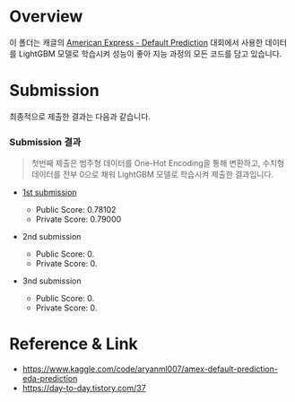 # Overview
이 폴더는 캐글의 [American Express - Default Prediction](https://www.kaggle.com/competitions/amex-default-prediction) 대회에서 사용한 데이터를 LightGBM 모델로 학습시켜 성능이 좋아 지능 과정의 모든 코드를 담고 있습니다.

# Submission
최종적으로 제출한 결과는 다음과 같습니다.
### Submission 결과
> 첫번째 제출은 범주형 데이터를 One-Hot Encoding을 통해 변환하고, 수치형 데이터를 전부 0으로 채워 LightGBM 모델로 학습시켜 제출한 결과입니다.
- [1st submission](https://github.com/SUNGMYEONGGI/ML-project-to-fastcampus/blob/main/LGBM/AMEX_LGBM(OneHot%26Zero).ipynb)
  - Public Score: 0.78102
  - Private Score: 0.79000

- 2nd submission
  - Public Score: 0.
  - Private Score: 0.

- 3nd submission
  - Public Score: 0.
  - Private Score: 0.

# Reference & Link
- https://www.kaggle.com/code/aryanml007/amex-default-prediction-eda-prediction
- https://day-to-day.tistory.com/37